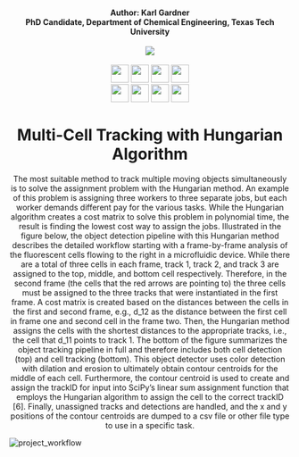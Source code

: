 <h4 align="center">Author: Karl Gardner<br>PhD Candidate, Department of Chemical Engineering, Texas Tech University</h4>

<div align="center">
  <a href="https://www.depts.ttu.edu/che/research/li-lab/">
  <img src="https://user-images.githubusercontent.com/91646805/154190573-53e361f6-7c60-4062-b56b-7cbd11d39fc4.jpg"/></a><br><br>
  
  <a href="https://www.depts.ttu.edu/che/research/li-lab/">
  <img src="https://user-images.githubusercontent.com/91646805/156635015-0cdcb0bb-0482-4693-b096-04f2a78f6b8e.svg" height="32"/></a>
  
  <a href="https://vanapallilab.wixsite.com/microfluidics">
  <img src="https://user-images.githubusercontent.com/91646805/156635010-a1049d8a-a72e-4ed5-89ec-2ace11169d85.svg" height="32"/></a>
  
  <a href="https://www.depts.ttu.edu/che/">
  <img src="https://user-images.githubusercontent.com/91646805/156641068-be8f0336-89b5-43e9-aa64-39481ce37c94.svg" height="32"/></a>
  
  <a href="https://roboflow.com/">
  <img src="https://user-images.githubusercontent.com/91646805/156641388-c609a6aa-8fce-47f0-a111-abfde9c5da05.svg" height="32"/></a><br>
  
  <a href="https://www.rsc.org/journals-books-databases/about-journals/lab-on-a-chip/">
  <img src="https://user-images.githubusercontent.com/91646805/169677461-13cb1d50-e7cf-457e-8777-cc6df29ce0bd.svg" height="32"/></a>
  
  <a href="https://colab.research.google.com/github/karl-gardner/droplet_detection/blob/master/yolov3.ipynb">
  <img src="https://user-images.githubusercontent.com/91646805/156640198-51f0ef4c-21c1-4d0f-aebd-861561dede95.svg" height="32"/></a>
  
  <a href="https://colab.research.google.com/github/karl-gardner/droplet_detection/blob/master/yolov5.ipynb">
  <img src="https://user-images.githubusercontent.com/91646805/156640073-0a7ad496-7691-4e1c-822c-b78f3e7d070b.svg" height="32"/></a>
  
  <a href="https://github.com/ultralytics">
  <img src="https://user-images.githubusercontent.com/91646805/156641066-fbc3635b-f373-4cb7-b141-9bcaad21beff.svg" height="32"/></a>



# Multi-Cell Tracking with Hungarian Algorithm
The most suitable method to track multiple moving objects simultaneously is to solve the assignment problem with the Hungarian method. An example of this problem is assigning three workers to three separate jobs, but each worker demands different pay for the various tasks. While the Hungarian algorithm creates a cost matrix to solve this problem in polynomial time, the result is finding the lowest cost way to assign the jobs. Illustrated in the figure below, the object detection pipeline with this Hungarian method describes the detailed workflow starting with a frame-by-frame analysis of the fluorescent cells flowing to the right in a microfluidic device. While there are a total of three cells in each frame, track 1, track 2, and track 3 are assigned to the top, middle, and bottom cell respectively. Therefore, in the second frame (the cells that the red arrows are pointing to) the three cells must be assigned to the three tracks that were instantiated in the first frame. A cost matrix is created based on the distances between the cells in the first and second frame, e.g., d_12 as the distance between the first cell in frame one and second cell in the frame two. Then, the Hungarian method assigns the cells with the shortest distances to the appropriate tracks, i.e., the cell that d_11 points to track 1. The bottom of the figure summarizes the object tracking pipeline in full and therefore includes both cell detection (top) and cell tracking (bottom). This object detector uses color detection with dilation and erosion to ultimately obtain contour centroids for the middle of each cell. Furthermore, the contour centroid is used to create and assign the trackID for input into SciPy’s linear sum assignment function that employs the Hungarian algorithm to assign the cell to the correct trackID [6]. Finally, unassigned tracks and detections are handled, and the x and y positions of the contour centroids are dumped to a csv file or other file type to use in a specific task.
</div>

![project_workflow](https://github.com/karl-gardner/object_tracking/assets/91646805/7671b392-249d-4b68-b6ed-faeccec956e5)

